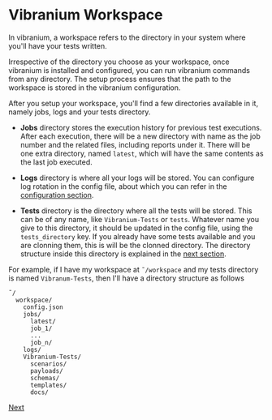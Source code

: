 # Vibranium Workspace

In vibranium, a workspace refers to the directory in your system where you'll have your tests written.

Irrespective of the directory you choose as your workspace, once vibranium is installed and configured, you can run vibranium commands from any directory. The setup process ensures that the path to the workspace is stored in the vibranium configuration.


After you setup your workspace, you'll find a few directories available in it, namely jobs, logs and your tests directory. 

- **Jobs** directory stores the execution history for previous test executions. After each execution, there will be a new directory with name as the job number and the related files, including reports under it. There will be one extra directory, named `latest`, which will have the same contents as the last job executed.
  
- **Logs**  directory is where all your logs will be stored. You can configure log rotation in the config file, about which you can refer in the [configuration section](pages/setup/1.4.configuration.md).
  
- **Tests** directory is the directory where all the tests will be stored. This can be of any name, like `Vibranium-Tests` or `tests`. Whatever name you give to this directory, it should be updated in the config file, using the `tests_directory` key. If you already have some tests available and you are clonning them, this is will be the clonned directory. The directory structure inside this directory is explained in the [next section](pages/setup/1.2.collections_scenarios_endpoints.md).



For example, if I have my workspace at `˜/workspace` and my tests directory is named `Vibranum-Tests`, then I'll have a directory structure as follows

```shell
˜/
  workspace/
    config.json
    jobs/
      latest/
      job_1/
      ...
      job_n/
    logs/
    Vibranium-Tests/
      scenarios/
      payloads/
      schemas/
      templates/
      docs/
```

[Next](1.2.collections_scenarios_endpoints.md)
